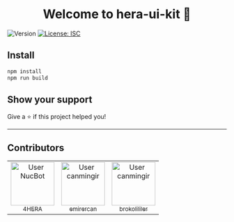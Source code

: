 <h1 align="center">Welcome to hera-ui-kit 👋</h1>
<p>
  <img alt="Version" src="https://img.shields.io/badge/version-1.0.0-blue.svg?cacheSeconds=2592000" />
  <a href="#" target="_blank">
    <img alt="License: ISC" src="https://img.shields.io/badge/License-ISC-yellow.svg" />
  </a>
</p>

## Install

```sh
npm install
npm run build
```

## Show your support

Give a ⭐️ if this project helped you!

***

## Contributors

<!-- NucBot -->

<table><tr><td align="center"><a href="https://github.com/4hera"><img src="https://avatars.githubusercontent.com/u/130228897?v=4" width="100px;" alt="User NucBot"/><br/><sub>4HERA</sub></a></td><td align="center"><a href="https://github.com/emirercan"><img src="https://avatars.githubusercontent.com/u/105988553?v=4" width="100px;" alt="User canmingir"/><br/><sub>emirercan</sub></a></td><td align="center"><a href="https://github.com/brokolililer"><img src="https://avatars.githubusercontent.com/u/41168623?v=4" width="100px;" alt="User canmingir"/><br/><sub>brokolililer</sub></a></td></table>

<br/>